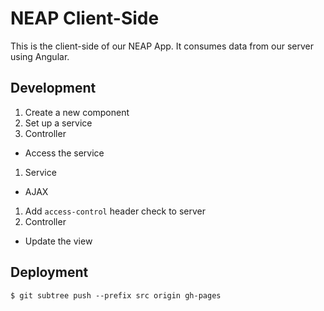 # NEAP Client-Side

This is the client-side of our NEAP App. It consumes data from our server using Angular.

## Development

1. Create a new component
1. Set up a service
1. Controller
  - Access the service
1. Service
  - AJAX
1. Add `access-control` header check to server
1. Controller
  - Update the view

## Deployment

`$ git subtree push --prefix src origin gh-pages`
